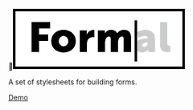 <img src="https://raw.githubusercontent.com/catindev/formal/master/formal.png" width="342" height="120" />

A set of stylesheets for building forms.

[Demo](http://catindev.github.io/formal)
